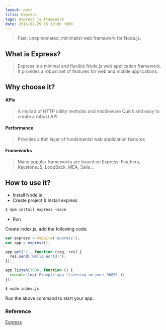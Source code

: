 ```yaml
---
layout: post
title: Express
tags: express js framework
date: 2016-07-29 15:10:00 +800
---
```


> Fast, unopinionated, minimalist web framework for Node.js.

<!--more-->

## What is Express?

> Express is a minimal and flexible Node.js web application framework.   
It provides a robust set of features for web and mobile applications.


## Why choose it?

#### APIs

> A myriad of HTTP utility methods and middleware
Quick and easy to create a robust API

#### Performance

> Provides a thin layer of fundamental web application features

#### Frameworks

> Many popular frameworks are based on Express: 
Feathers, KeystoneJS, LoopBack, MEA, Sails…


## How to use it?

- Install Node.js
- Create project & Install express

```bash
$ npm install express –save
```

- Run

Create index.js, add the following code:

```javascript
var express = require('express');
var app = express();

app.get('/', function (req, res) {
  res.send('Hello World!');
});

app.listen(3000, function () {
  console.log('Example app listening on port 3000!');
});
```

```bash
$ node index.js
```

Run the above command to start your app.

### Reference

[Express](http://expressjs.com/)
